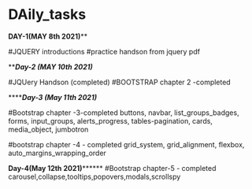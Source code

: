 # DAily_tasks

********************DAY-1(MAY 8th 2021)**********************

#JQUERY introductions
#practice handson from jquery pdf


*******************Day-2 (MAY 10th 2021)*****************

#JQUery Handson (completed)
#BOOTSTRAP chapter 2 -completed


*******************Day-3 (May 11th 2021)***************

#Bootstrap chapter -3-completed
      buttons, navbar, list_groups_badges, forms, input_groups, alerts_progress, tables-pagination, cards, media_object, jumbotron
  
#bootstrap chapter -4 - completed
      grid_system, grid_alignment, flexbox, auto_margins_wrapping_order
      
      
********************Day-4(May 12th 2021)**************************
#Bootstrap chapter-5 - completed
      carousel,collapse,tooltips,popovers,modals,scrollspy
